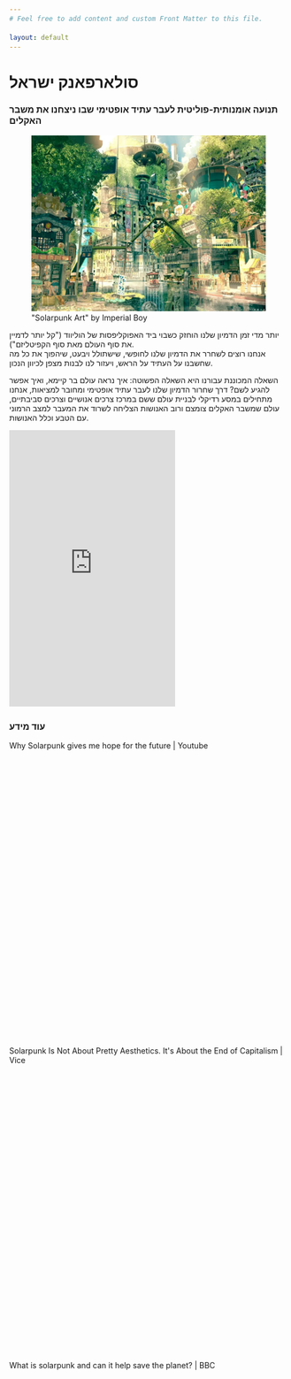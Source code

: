 ```yaml
---
# Feel free to add content and custom Front Matter to this file.

layout: default
---
```

<h1 class="text-6xl lg:text-7xl font-bold primary-color mb-4">סולארפאנק ישראל</h1>
<h3 class="text-xl text-center">תנועה אומנותית-פוליטית לעבר עתיד אופטימי שבו ניצחנו את משבר האקלים</h3>

<div class="lg:flex my-8">
    <figure class="wide-pic">
        <img src="images/solarpunk.webp" alt="solarpunk city">
        <figcaption dir="ltr" class="ml-2 text-sm">"Solarpunk Art" by Imperial Boy</figcaption>
    </figure>
    <div>
        <p class="mx-10 mb-4 lg:mt-0 mt-8">
            יותר מדי זמן הדמיון שלנו הוחזק כשבוי ביד האפוקליפסות של הוליווד ("קל יותר לדמיין את סוף העולם מאת סוף הקפיטליזם"). <br>
            אנחנו רוצים לשחרר את הדמיון שלנו לחופשי, שישתולל ויבעט, שיהפוך את כל מה שחשבנו על העתיד על הראש, ויעזור לנו לבנות מצפן לכיוון הנכון.
            </p><p class="mx-10 lg:mb-0 mb-8">
            השאלה המכוננת עבורנו היא השאלה הפשוטה: איך נראה עולם בר קיימא, ואיך אפשר להגיע לשם?
            דרך שחרור הדמיון שלנו לעבר עתיד אופטימי ומחובר למציאות, אנחנו מתחילים במסע רדיקלי לבניית עולם ששם במרכז צרכים אנושיים וצרכים סביבתיים, עולם שמשבר האקלים צומצם ורוב האנושות הצליחה לשרוד את המעבר למצב הרמוני עם הטבע וכלל האנושות.
        </p>
    </div>
</div>
<iframe class="w-full" height="500" src="https://www.youtube-nocookie.com/embed/UqJJktxCY9U" title="YouTube video player" frameborder="0" allow="accelerometer; autoplay; clipboard-write; encrypted-media; gyroscope; picture-in-picture" allowfullscreen></iframe>

<h3 class="text-xl mt-8">עוד מידע</h3>
<div class="flex flex-wrap md:flex-nowrap mt-2">
    <div class="card shadow-2xl lg:card-side bg-neutral text-primary-content mx-1 mb-2">
        <div class="card-body">
            <p class="ltr">Why Solarpunk gives me hope for the future | Youtube</p> 
            <div class="justify-end card-actions">
                <a class="btn btn-primary custom-bg-primary" href="https://www.youtube.com/watch?v=u3aauiR9M88">            
                    <svg xmlns="http://www.w3.org/2000/svg" fill="none" viewBox="0 0 24 24" class="inline-block w-6 h-6 ml-2 stroke-current">  
                    <path stroke-linecap="round" stroke-linejoin="round" stroke-width="2" d="M9 5l7 7-7 7"></path>                        
                    </svg>
                </a>
            </div>
        </div>
    </div> 
    <div class="card shadow-2xl lg:card-side bg-neutral text-primary-content mx-1 mb-2">
        <div class="card-body">
            <p class="ltr">Solarpunk Is Not About Pretty Aesthetics. It's About the End of Capitalism
        | Vice</p> 
            <div class="justify-end card-actions">
                <a class="btn btn-primary custom-bg-primary" href="https://www.vice.com/en/article/wx5aym/solarpunk-is-not-about-pretty-aesthetics-its-about-the-end-of-capitalism">            
                    <svg xmlns="http://www.w3.org/2000/svg" fill="none" viewBox="0 0 24 24" class="inline-block w-6 h-6 ml-2 stroke-current">  
                    <path stroke-linecap="round" stroke-linejoin="round" stroke-width="2" d="M9 5l7 7-7 7"></path>                        
                    </svg>
                </a>
            </div>
        </div>
    </div> 
    <div class="card shadow-2xl lg:card-side bg-neutral text-primary-content mx-1 mb-2">
        <div class="card-body">
            <p class="ltr">What is solarpunk and can it help save the planet? | BBC</p> 
            <div class="justify-end card-actions">
                <a class="btn btn-primary custom-bg-primary" href="https://www.bbc.com/news/business-57761297">            
                    <svg xmlns="http://www.w3.org/2000/svg" fill="none" viewBox="0 0 24 24" class="inline-block w-6 h-6 ml-2 stroke-current">  
                    <path stroke-linecap="round" stroke-linejoin="round" stroke-width="2" d="M9 5l7 7-7 7"></path>                        
                    </svg>
                </a>
            </div>
        </div>
    </div> 
</div>
<script>
  if (window.netlifyIdentity) {
    window.netlifyIdentity.on("init", user => {
      if (!user) {
        window.netlifyIdentity.on("login", () => {
          document.location.href = "/admin/";
        });
      }
    });
  }
</script>